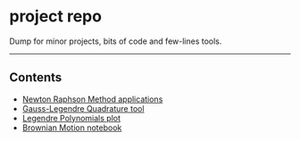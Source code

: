 # project repo
Dump for minor projects, bits of code and few-lines tools.

---
## Contents
 - [Newton Raphson Method applications](NewtonRaphsonMethod)
 - [Gauss-Legendre Quadrature tool](GaussLegendreQuadrature)
 - [Legendre Polynomials plot](LegendrePolynomials)
 - [Brownian Motion notebook](BrownianMotion)
